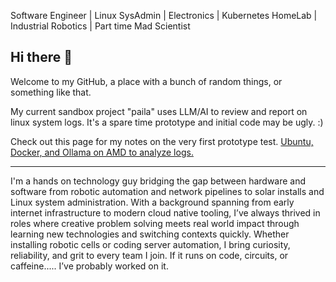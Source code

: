 Software Engineer | Linux SysAdmin | Electronics | Kubernetes HomeLab | Industrial Robotics | Part time Mad Scientist

## Hi there 👋

Welcome to my GitHub, a place with a bunch of random things, or something like that.


My current sandbox project "paila" uses LLM/AI to review and report on linux system logs. It's a spare time prototype and initial code may be ugly. :)

Check out this page for my notes on the very first prototype test.
[Ubuntu, Docker, and Ollama on AMD to analyze logs.](https://cmayen.github.io/pages/ubuntu-docker-ollama-rocm-log-analyzer) <!-- {:target="_blank" rel="noopener"} -->


<!--
**cmayen/cmayen** is a ✨ _special_ ✨ repository because its `README.md` (this file) appears on your GitHub profile.

Here are some ideas to get you started:

- 🔭 I’m currently working on ...
- 🌱 I’m currently learning ...
- 👯 I’m looking to collaborate on ...
- 🤔 I’m looking for help with ...
- 💬 Ask me about ...
- 📫 How to reach me: ...
- 😄 Pronouns: ...
- ⚡ Fun fact: ...
-->

---

I'm a hands on technology guy bridging the gap between hardware and software from robotic automation and network pipelines to solar installs and Linux system administration. With a background spanning from early internet infrastructure to modern cloud native tooling, I’ve always thrived in roles where creative problem solving meets real world impact through learning new technologies and switching contexts quickly. Whether installing robotic cells or coding server automation, I bring curiosity, reliability, and grit to every team I join. If it runs on code, circuits, or caffeine..... I’ve probably worked on it.
